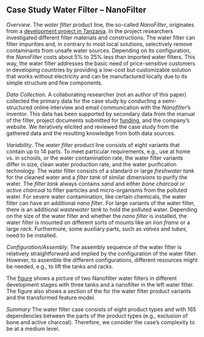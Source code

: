 Case Study Water Filter – NanoFilter
------------------------------------

*Overview*. The *water filter* product line, the so-called *NanoFilter*, originates from a [development project in Tanzania](https://gongalimodel.com/). In the project researchers investigated different filter materials and constructions. The water filter can filter impurities and, in contrary to most local solutions, selectively remove contaminants from unsafe water sources. Depending on its configuration, the *NanoFilter* costs about 5% to 25% less than imported water filters. This way, the water filter addresses the basic need of price-sensitive customers in developing countries by providing a low-cost but customizable solution that works without electricity and can be manufactured locally due to its simple structure and few components.

*Data Collection*. A collaborating researcher (not an author of this paper) collected the primary data for the case study by conducting a semi-structured online interview and email communication with the *Nanofilter*’s inventor. This data has been supported by secondary data from the manual of the filter, project documents submitted for [funding](www.globalgiving.com), and the company’s website. We iteratively elicited and reviewed the case study from the gathered data and the resulting knowledge from both data sources.

*Variability*. The *water filter* product line consists of eight variants that contain up to 14 parts. To meet particular requirements, e.g., use at home vs. in schools, or the water contamination rate, the water filter variants differ in size, clean water production rate, and the water purification technology. The water filter consists of a standard or large *freshwater tank* for the cleaned water and a *filter tank* of similar dimensions to purify the water. The *filter tank* always contains *sand* and either *bone charcoal* or *active charcoal* to filter particles and micro-organisms from the polluted water. For severe water contamination, like certain chemicals, the water filter can have an additional *nano filter*. For large variants of the water filter, there is an additional *wastewater tank* to hold the polluted water. Depending on the size of the water filter and whether the *nano filter* is installed, the water filter is mounted on different sorts of mounts like an *iron frame* or a large *rack*. Furthermore, some auxiliary parts, such as *valves* and *tubes*, need to be installed.

*Configuration/Assembly*. The assembly sequence of the water filter is relatively straightforward and implied by the configuration of the water filter. However, to assemble the different configurations, different resources might be needed, e.g., to lift the tanks and racks.

The [figure](https://twitter.com/GongaliModel/status/1217727935744004096/photo/1) shows a picture of two Nanofilter water filters in different development stages with three tanks and a nanofilter in the left water filter. The figure also shows a section of the for the water filter product variants and the transformed feature model. 

*Summary* The water filter case consists of eight product types and with 165 dependencies between the parts of the product types (e.g., exclusion of bone and active charcoal). Therefore, we consider the case’s complexity to be at a medium level.
